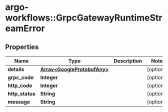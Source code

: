 # argo-workflows::GrpcGatewayRuntimeStreamError

## Properties
Name | Type | Description | Notes
------------ | ------------- | ------------- | -------------
**details** | [**Array&lt;GoogleProtobufAny&gt;**](GoogleProtobufAny.md) |  | [optional] 
**grpc_code** | **Integer** |  | [optional] 
**http_code** | **Integer** |  | [optional] 
**http_status** | **String** |  | [optional] 
**message** | **String** |  | [optional] 


